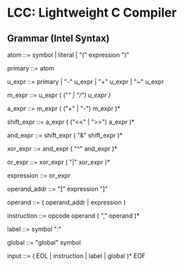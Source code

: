 

# LCC: Lightweight C Compiler

## Grammar (Intel Syntax)

 atom ::=
              symbol | literal | "(" expression ")"

 primary ::=
              atom

 u_expr ::=
              primary | "-" u_expr | "+" u_expr | "~" u_expr

 m_expr ::=
              u_expr ( ("*" | "/") u_expr )*

 a_expr ::=
              m_expr ( ("+" | "-") m_expr )*

 shift_expr ::=
              a_expr ( ("<<" | ">>") a_expr )*

 and_expr ::=
              shift_expr ( "&" shift_expr )*

 xor_expr ::=
              and_expr ( "^" and_expr )*

 or_expr ::=
              xor_expr ( "|" xor_expr )*

 expression ::=
              or_expr

 operand_addr ::=
              "[" expression "]"

 operand ::=
              ( operand_addr | expression )

 instruction ::=
              opcode operand ( "," operand )*

 label ::=
              symbol ":"

 global ::=
              "global" symbol

 input ::=
              ( EOL | instruction | label | global )* EOF